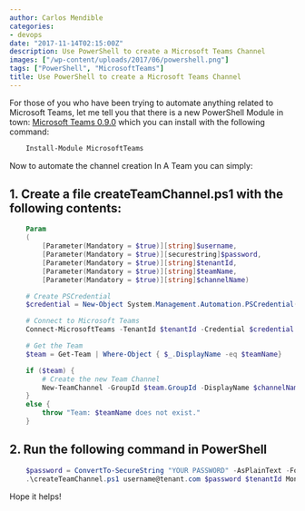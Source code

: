 ```yaml
---
author: Carlos Mendible
categories:
- devops
date: "2017-11-14T02:15:00Z"
description: Use PowerShell to create a Microsoft Teams Channel
images: ["/wp-content/uploads/2017/06/powershell.png"]
tags: ["PowerShell", "MicrosoftTeams"]
title: Use PowerShell to create a Microsoft Teams Channel
---
```

For those of you who have been trying to automate anything related to Microsoft Teams, let me tell you that there is a new PowerShell Module in town: [Microsoft Teams 0.9.0](https://www.powershellgallery.com/packages/MicrosoftTeams/0.9.0) which you can install with the following command:

``` powershell
    Install-Module MicrosoftTeams
```

Now to automate the channel creation In A Team you can simply:

## 1. Create a file createTeamChannel.ps1 with the following contents:

``` powershell
    Param
    (
        [Parameter(Mandatory = $true)][string]$username,
        [Parameter(Mandatory = $true)][securestring]$password,
        [Parameter(Mandatory = $true)][string]$tenantId,
        [Parameter(Mandatory = $true)][string]$teamName,
        [Parameter(Mandatory = $true)][string]$channelName)

    # Create PSCredential
    $credential = New-Object System.Management.Automation.PSCredential($username, $password)

    # Connect to Microsoft Teams
    Connect-MicrosoftTeams -TenantId $tenantId -Credential $credential

    # Get the Team
    $team = Get-Team | Where-Object { $_.DisplayName -eq $teamName}

    if ($team) {
        # Create the new Team Channel
        New-TeamChannel -GroupId $team.GroupId -DisplayName $channelName -Description $channelName
    }
    else {
        throw "Team: $teamName does not exist."
    }
```

## 2. Run the following command in PowerShell

``` powershell
    $password = ConvertTo-SecureString "YOUR PASSWORD" -AsPlainText -Force
    .\createTeamChannel.ps1 username@tenant.com $password $tenantId MonitoringIssues Incident101
```

Hope it helps!